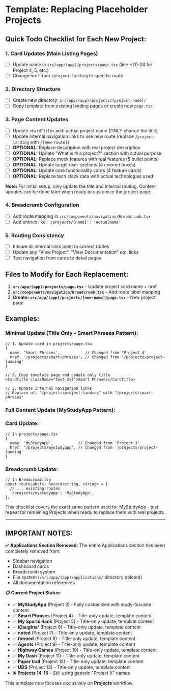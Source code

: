 # Template: Replacing Placeholder Projects

## **Quick Todo Checklist for Each New Project:**

### **1. Card Updates (Main Listing Pages)**

- [ ] Update name in `src/app/(app)/projects/page.tsx` (line ~20-24 for Project 4, 5, etc.)
- [ ] Change href from `/project-landing` to specific route

### **2. Directory Structure**

- [ ] Create new directory: `src/app/(app)/projects/[project-name]/`
- [ ] Copy template from existing landing pages or create new `page.tsx`

### **3. Page Content Updates**

- [ ] Update `<CardTitle>` with actual project name (ONLY change the title)
- [ ] Update internal navigation links to use new route (replace `/project-landing` with `/[new-route]`)
- [ ] **OPTIONAL:** Replace description with real project description
- [ ] **OPTIONAL:** Update "What is this project?" section with actual purpose
- [ ] **OPTIONAL:** Replace mock features with real features (5 bullet points)
- [ ] **OPTIONAL:** Update target user sections (4 colored boxes)
- [ ] **OPTIONAL:** Update core functionality cards (4 feature cards)
- [ ] **OPTIONAL:** Replace tech stack data with actual technologies used

**Note:** For initial setup, only update the title and internal routing. Content updates can be done later when ready to customize the project page.

### **4. Breadcrumb Configuration**

- [ ] Add route mapping in `src/components/navigation/Breadcrumb.tsx`
- [ ] Add entries like: `'/projects/[name]': 'ActualName'`

### **5. Routing Consistency**

- [ ] Ensure all internal links point to correct routes
- [ ] Update any "View Project", "View Documentation" etc. links
- [ ] Test navigation from cards to detail pages

## **Files to Modify for Each Replacement:**

1. **`src/app/(app)/projects/page.tsx`** - Update project card name + href
2. **`src/components/navigation/Breadcrumb.tsx`** - Add route label mapping
3. **Create: `src/app/(app)/projects/[new-name]/page.tsx`** - New project page

## **Examples:**

### **Minimal Update (Title Only - Smart Phrases Pattern):**

```tsx
// 1. Update card in projects/page.tsx
{
  name: 'Smart Phrases',           // Changed from 'Project 4'
  href: '/projects/smart-phrases', // Changed from '/projects/project-landing'
}

// 2. Copy template page and update only title
<CardTitle className="text-2xl">Smart Phrases</CardTitle>

// 3. Update internal navigation links
// Replace all "/projects/project-landing" with "/projects/smart-phrases"
```

### **Full Content Update (MyStudyApp Pattern):**

### Card Update:

```tsx
// In projects/page.tsx
{
  name: 'MyStudyApp',           // Changed from 'Project 3'
  href: '/projects/mystudyapp', // Changed from '/projects/project-landing'
}
```

### Breadcrumb Update:

```tsx
// In Breadcrumb.tsx
const routeLabels: Record<string, string> = {
  // ... existing routes
  '/projects/mystudyapp': 'MyStudyApp',
};
```

This checklist covers the exact same pattern used for MyStudyApp - just repeat for remaining Projects when ready to replace them with real projects.

---

## **IMPORTANT NOTES:**

**✅ Applications Section Removed:** The entire Applications section has been completely removed from:

- Sidebar navigation
- Dashboard cards
- Breadcrumb system
- File system (`/src/app/(app)/applications/` directory deleted)
- All documentation references

**📋 Current Project Status:**

- ✅ **MyStudyApp** (Project 3) - Fully customized with study-focused content
- ✅ **Smart Phrases** (Project 4) - Title-only update, template content
- ✅ **My Sports Rank** (Project 5) - Title-only update, template content
- ✅ **iCaughta'** (Project 6) - Title-only update, template content
- ✅ **noted** (Project 7) - Title-only update, template content
- ✅ **formed** (Project 8) - Title-only update, template content
- ✅ **Agents** (Project 9) - Title-only update, template content
- ✅ **Highway Games** (Project 10) - Title-only update, template content
- ✅ **My Dash** (Project 11) - Title-only update, template content
- ✅ **Paper trail** (Project 12) - Title-only update, template content
- ✅ **UDS** (Project 13) - Title-only update, template content
- ❌ **Projects 14-16** - Still using generic "Project X" names

This template now focuses exclusively on **Projects** workflow.
